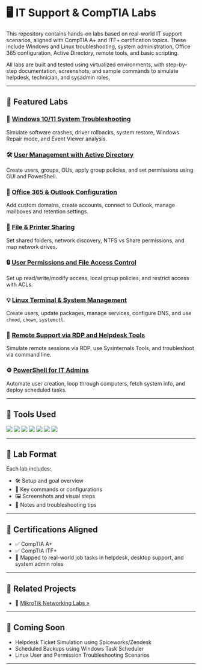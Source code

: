 # 🖥️ IT Support & CompTIA Labs

This repository contains hands-on labs based on real-world IT support scenarios, aligned with CompTIA A+ and ITF+ certification topics. These include Windows and Linux troubleshooting, system administration, Office 365 configuration, Active Directory, remote tools, and basic scripting.

All labs are built and tested using virtualized environments, with step-by-step documentation, screenshots, and sample commands to simulate helpdesk, technician, and sysadmin roles.

---

## 🧪 Featured Labs

### 🧩 [Windows 10/11 System Troubleshooting](https://github.com/yourusername/it-win10-troubleshooting-lab)  
Simulate software crashes, driver rollbacks, system restore, Windows Repair mode, and Event Viewer analysis.

### 🛠️ [User Management with Active Directory](https://github.com/yourusername/it-active-directory-lab)  
Create users, groups, OUs, apply group policies, and set permissions using GUI and PowerShell.

### 🧭 [Office 365 & Outlook Configuration](https://github.com/yourusername/it-office365-outlook-lab)  
Add custom domains, create accounts, connect to Outlook, manage mailboxes and retention settings.

### 📂 [File & Printer Sharing](https://github.com/yourusername/it-file-printer-sharing-lab)  
Set shared folders, network discovery, NTFS vs Share permissions, and map network drives.

### 🔒 [User Permissions and File Access Control](https://github.com/yourusername/it-permissions-lab)  
Set up read/write/modify access, local group policies, and restrict access with ACLs.

### 💡 [Linux Terminal & System Management](https://github.com/yourusername/it-linux-cli-lab)  
Create users, update packages, manage services, configure DNS, and use `chmod`, `chown`, `systemctl`.

### 🔧 [Remote Support via RDP and Helpdesk Tools](https://github.com/yourusername/it-remote-support-lab)  
Simulate remote sessions via RDP, use Sysinternals Tools, and troubleshoot via command line.

### ⚙️ [PowerShell for IT Admins](https://github.com/yourusername/it-powershell-lab)  
Automate user creation, loop through computers, fetch system info, and deploy scheduled tasks.

---

## 🧰 Tools Used

<p align="left">
  <img src="https://img.shields.io/badge/Windows%2010/11-blue?style=flat&logo=windows&logoColor=white" />
  <img src="https://img.shields.io/badge/Active%20Directory-003366?style=flat&logo=microsoft&logoColor=white" />
  <img src="https://img.shields.io/badge/PowerShell-012456?style=flat&logo=powershell&logoColor=white" />
  <img src="https://img.shields.io/badge/Linux-000000?style=flat&logo=linux&logoColor=white" />
  <img src="https://img.shields.io/badge/Outlook-0072C6?style=flat&logo=microsoftoutlook&logoColor=white" />
  <img src="https://img.shields.io/badge/VMware-607078?style=flat&logo=vmware&logoColor=white" />
  <img src="https://img.shields.io/badge/VirtualBox-183A61?style=flat&logo=virtualbox&logoColor=white" />
</p>

---

## 📘 Lab Format

Each lab includes:

- 🛠️ Setup and goal overview
- 🔑 Key commands or configurations
- 🖼️ Screenshots and visual steps
- 🧠 Notes and troubleshooting tips

---

## 🎯 Certifications Aligned

- ✅ CompTIA A+  
- ✅ CompTIA ITF+  
- 📍 Mapped to real-world job tasks in helpdesk, desktop support, and system admin roles

---

## 🔗 Related Projects

- 📡 [MikroTik Networking Labs »](https://github.com/yourusername/MikroTik-Networking-Labs)

---

## 🚀 Coming Soon

- Helpdesk Ticket Simulation using Spiceworks/Zendesk  
- Scheduled Backups using Windows Task Scheduler  
- Linux User and Permission Troubleshooting Scenarios  

---
